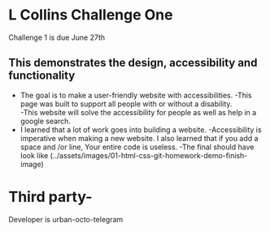 # L Collins Challenge One

Challenge 1 is due June 27th

## This demonstrates the design, accessibility and functionality

- The goal is to make a user-friendly website with accessibilities.
-This page was built to support all people with or without a disability.  
-This website will solve the accessibility for people as well as help in a google search.
- I learned that a lot of work goes into building a website. -Accessibility is imperative when making a new website. I also learned that if you add a space and /or line, Your entire code is useless. 
-The final should have look like (../assets/images/01-html-css-git-homework-demo-finish-image)

# Third party- 
Developer is urban-octo-telegram
